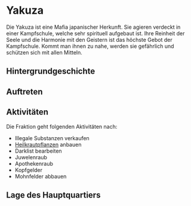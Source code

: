 # Yakuza
Die Yakuza ist eine Mafia japanischer Herkunft. Sie agieren verdeckt in einer Kampfschule, welche sehr spirituell aufgebaut ist. Ihre Reinheit der Seele und die Harmonie mit den Geistern ist das höchste Gebot der Kampfschule. Kommt man ihnen zu nahe, werden sie gefährlich und schützen sich mit allen Mitteln.

## Hintergrundgeschichte 

## Auftreten 


## Aktivitäten
Die Fraktion geht folgenden Aktivitäten nach:

* Illegale Substanzen verkaufen
* [Heilkrautpflanzen](pages/Pflanzen/heilkraut.md) anbauen
* Darklist bearbeiten
* Juwelenraub
* Apothekenraub
* Kopfgelder
* Mohnfelder abbauen

## Lage des Hauptquartiers

